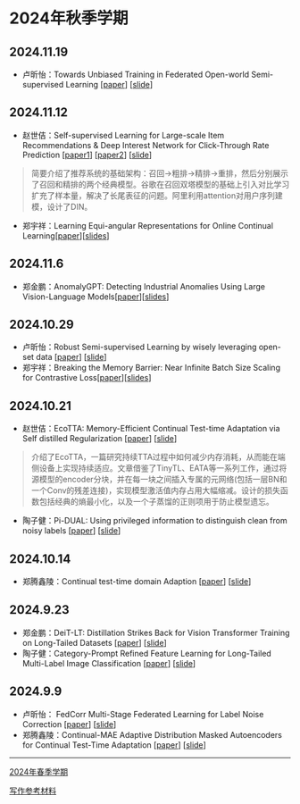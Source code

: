 # 2024年秋季学期

## 2024.11.19
- 卢昕怡：Towards Unbiased Training in Federated Open-world Semi-supervised Learning [[paper](./assets/papers/Towards%20Unbiased%20Training%20in%20Federated%20Open-world%20Semi-supervised%20Learning.pdf)] [[slide](./assets/slides/2024.11.19组会%20卢昕怡.pdf)]

## 2024.11.12

- 赵世佶：Self-supervised Learning for Large-scale Item Recommendations & Deep Interest Network for Click-Through Rate Prediction [[paper1](./assets/papers/Deep%20Interest%20Network%20for%20Click-Through%20Rate%20Predion.pdf)] [[paper2](./assets/papers/Self-supervised%20Learning%20for%20Large-scale%20Item%20Recommendations.pdf)] [[slide](./assets/slides/20241112-zhaosj.pdf)]

> 简要介绍了推荐系统的基础架构：召回->粗排->精排->重排，然后分别展示了召回和精排的两个经典模型。谷歌在召回双塔模型的基础上引入对比学习扩充了样本量，解决了长尾表征的问题。阿里利用attention对用户序列建模，设计了DIN。

- 郑宇祥：Learning Equi-angular Representations for Online Continual Learning[[paper](https://arxiv.org/abs/2404.01628)][[slides](./assets/slides/20241112-zyx.pdf)]

## 2024.11.6

- 郑金鹏：AnomalyGPT: Detecting Industrial Anomalies Using Large Vision-Language Models[[paper](https://arxiv.org/abs/2308.15366)][[slides](./assets/slides/2024.11.7郑金鹏.pdf)]

## 2024.10.29

- 卢昕怡：Robust Semi-supervised Learning by wisely leveraging open-set data [[paper](./assets/papers/Robust%20Semi-supervised%20Learning%20by%20wisely%20leveraging%20open-set%20data.pdf)] [[slide](./assets/slides/2024.10.29%20组会%20卢昕怡.pdf)]
- 郑宇祥：Breaking the Memory Barrier: Near Infinite Batch Size Scaling for Contrastive Loss[[paper](https://arxiv.org/abs/2410.17243)][[slides](./assets/slides20241029-zyx.pdf)]

## 2024.10.21

- 赵世佶：EcoTTA: Memory-Efficient Continual Test-time Adaptation via Self distilled Regularization [[paper](./assets/papers/EcoTTA_Memory-Efficient_Continual_Test-time_Adapt.pdf)] [[slide](./assets/slides/20241021-zhaosj.pdf)]

> 介绍了EcoTTA，一篇研究持续TTA过程中如何减少内存消耗，从而能在端侧设备上实现持续适应。文章借鉴了TinyTL、EATA等一系列工作，通过将源模型的encoder分块，并在每一块之间插入专属的元网络(包括一层BN和一个Conv的残差连接)，实现模型激活值内存占用大幅缩减。设计的损失函数包括经典的熵最小化，以及一个子蒸馏的正则项用于防止模型遗忘。

- 陶子健：Pi-DUAL: Using privileged information to distinguish clean from noisy labels [[paper](./assets/papers/Pi-DUAL%20Using%20privileged%20information%20to%20distinguish%20clean%20from%20noisy%20labels.pdf)] [[slide](./assets/slides/2024.10.21组会%20陶子健.pdf)]

## 2024.10.14

- 郑腾鑫陵：Continual test-time domain Adaption [[paper](./assets/papers/Continual_test-time_domain_Adaption.pdf)] [[slide](./assets/slides/2024.10.14组会%20郑腾鑫陵.pdf)]

## 2024.9.23

- 郑金鹏：DeiT-LT: Distillation Strikes Back for Vision Transformer Training on Long-Tailed Datasets [[paper](https://openaccess.thecvf.com/content/CVPR2024/papers/Rangwani_DeiT-LT_Distillation_Strikes_Back_for_Vision_Transformer_Training_on_Long-Tailed_CVPR_2024_paper.pdf)] [[slide](./assets/slides/2024.9.23组会%20郑金鹏.pdf)]
- 陶子健：Category-Prompt Refined Feature Learning for Long-Tailed Multi-Label Image Classification [[paper](./assets/papers/Category-Prompt%20Refined%20Feature%20Learning%20for%20Long-Tailed%20Multi-Label%20Image%20Classification-acmmm2024.pdf)] [[slide](./assets/slides/2024.9.23组会%20陶子健.pdf)]

## 2024.9.9

- 卢昕怡： FedCorr Multi-Stage Federated Learning for Label Noise Correction [[paper](./assets/papers/FedCorr_Multi-Stage_Federated_Learning_for_Label_Noise_Correction.pdf)] [[slide](./assets/slides/2024.9.9%20卢昕怡.pdf)]
- 郑腾鑫陵：Continual-MAE Adaptive Distribution Masked Autoencoders for Continual Test-Time Adaptation [[paper](./assets/papers/Continual-MAE_Adaptive_Distribution_Masked_Autoencoders_for_Continual_Test-Time_Adaptation.pdf)] [[slide](./assets/slides/2024.9.9%20郑腾鑫陵.pdf)]

---

[2024年春季学期](./2024-spring.md)

[写作参考材料](./documents.md)
